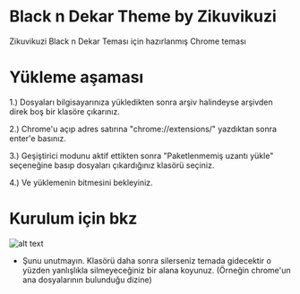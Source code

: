 # Black n Dekar Theme by Zikuvikuzi
Zikuvikuzi Black n Dekar Teması için hazırlanmış Chrome teması

# Yükleme aşaması
1.) Dosyaları bilgisayarınıza yükledikten sonra arşiv halindeyse arşivden direk boş bir klasöre çıkarınız.

2.) Chrome'u açıp adres satırına "chrome://extensions/" yazdıktan sonra enter'e basınız.

3.) Geşiştirici modunu aktif ettikten sonra "Paketlenmemiş uzantı yükle" seçeneğine basıp dosyaları çıkardığınız klasörü seçiniz.

4.) Ve yüklemenin bitmesini bekleyiniz. 

# Kurulum için bkz
![alt text](https://i.imgur.com/fNDgVo2.gif "Kurulum")
* Şunu unutmayın. Klasörü daha sonra silerseniz temada gidecektir o yüzden yanlışlıkla silmeyeceğiniz bir alana koyunuz. (Örneğin chrome'un ana dosyalarının bulunduğu dizine)

